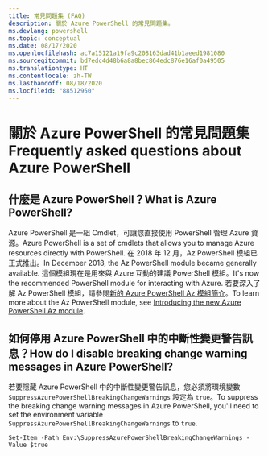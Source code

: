 ```yaml
---
title: 常見問題集 (FAQ)
description: 關於 Azure PowerShell 的常見問題集。
ms.devlang: powershell
ms.topic: conceptual
ms.date: 08/17/2020
ms.openlocfilehash: ac7a15121a19fa9c208163dad41b1aeed1981080
ms.sourcegitcommit: bd7edc4d48b6a8a8bec864edc876e16af0a49505
ms.translationtype: HT
ms.contentlocale: zh-TW
ms.lasthandoff: 08/18/2020
ms.locfileid: "88512950"
---
```

# <a name="frequently-asked-questions-about-azure-powershell"></a><span data-ttu-id="9ffbf-103">關於 Azure PowerShell 的常見問題集</span><span class="sxs-lookup"><span data-stu-id="9ffbf-103">Frequently asked questions about Azure PowerShell</span></span>

## <a name="what-is-azure-powershell"></a><span data-ttu-id="9ffbf-104">什麼是 Azure PowerShell？</span><span class="sxs-lookup"><span data-stu-id="9ffbf-104">What is Azure PowerShell?</span></span>

<span data-ttu-id="9ffbf-105">Azure PowerShell 是一組 Cmdlet，可讓您直接使用 PowerShell 管理 Azure 資源。</span><span class="sxs-lookup"><span data-stu-id="9ffbf-105">Azure PowerShell is a set of cmdlets that allows you to manage Azure resources directly with PowerShell.</span></span> <span data-ttu-id="9ffbf-106">在 2018 年 12 月，Az PowerShell 模組已正式推出。</span><span class="sxs-lookup"><span data-stu-id="9ffbf-106">In December 2018, the Az PowerShell module became generally available.</span></span> <span data-ttu-id="9ffbf-107">這個模組現在是用來與 Azure 互動的建議 PowerShell 模組。</span><span class="sxs-lookup"><span data-stu-id="9ffbf-107">It's now the recommended PowerShell module for interacting with Azure.</span></span> <span data-ttu-id="9ffbf-108">若要深入了解 Az PowerShell 模組，請參閱[新的 Azure PowerShell Az 模組簡介](/powershell/azure/new-azureps-module-az)。</span><span class="sxs-lookup"><span data-stu-id="9ffbf-108">To learn more about the Az PowerShell module, see [Introducing the new Azure PowerShell Az module](/powershell/azure/new-azureps-module-az).</span></span>

## <a name="how-do-i-disable-breaking-change-warning-messages-in-azure-powershell"></a><span data-ttu-id="9ffbf-109">如何停用 Azure PowerShell 中的中斷性變更警告訊息？</span><span class="sxs-lookup"><span data-stu-id="9ffbf-109">How do I disable breaking change warning messages in Azure PowerShell?</span></span>

<span data-ttu-id="9ffbf-110">若要隱藏 Azure PowerShell 中的中斷性變更警告訊息，您必須將環境變數 `SuppressAzurePowerShellBreakingChangeWarnings` 設定為 `true`。</span><span class="sxs-lookup"><span data-stu-id="9ffbf-110">To suppress the breaking change warning messages in Azure PowerShell, you'll need to set the environment variable `SuppressAzurePowerShellBreakingChangeWarnings` to `true`.</span></span>

```azurepowershell
Set-Item -Path Env:\SuppressAzurePowerShellBreakingChangeWarnings -Value $true
```
